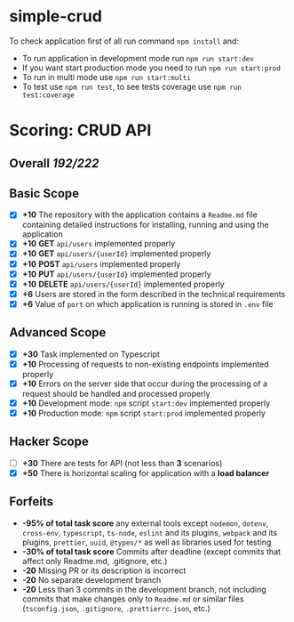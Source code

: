 # simple-crud
To check application first of all run command `npm install` and:
 - To run application in development mode run `npm run start:dev`
 - If you want start production mode you need to run `npm run start:prod`
 - To run in multi mode use `npm run start:multi`
 - To test use `npm run test`, to see tests coverage use `npm run test:coverage`

 # Scoring: CRUD API

## Overall ***192/222***

## Basic Scope

- [x] **+10** The repository with the application contains a `Readme.md` file containing detailed instructions for installing, running and using the application
- [x] **+10** **GET** `api/users` implemented properly
- [x] **+10** **GET** `api/users/{userId}` implemented properly
- [x] **+10** **POST** `api/users` implemented properly
- [x] **+10** **PUT** `api/users/{userId}` implemented properly
- [x] **+10** **DELETE** `api/users/{userId}` implemented properly
- [x] **+6** Users are stored in the form described in the technical requirements
- [x] **+6** Value of `port` on which application is running is stored in `.env` file

## Advanced Scope
- [x] **+30** Task implemented on Typescript 
- [x] **+10** Processing of requests to non-existing endpoints implemented properly
- [x] **+10** Errors on the server side that occur during the processing of a request should be handled and processed properly
- [x] **+10** Development mode: `npm` script `start:dev` implemented properly
- [x] **+10** Production mode: `npm` script `start:prod` implemented properly

## Hacker Scope
- [ ] **+30** There are tests for API (not less than **3** scenarios)
- [x] **+50** There is horizontal scaling for application with a **load balancer**

## Forfeits

- **-95% of total task score** any external tools except `nodemon`, `dotenv`, `cross-env`, `typescript`, `ts-node`, `eslint` and its plugins, `webpack` and its plugins, `prettier`, `uuid`, `@types/*` as well as libraries used for testing
- **-30% of total task score** Commits after deadline (except commits that affect only Readme.md, .gitignore, etc.)
- **-20** Missing PR or its description is incorrect
- **-20** No separate development branch
- **-20** Less than 3 commits in the development branch, not including commits that make changes only to `Readme.md` or similar files (`tsconfig.json`, `.gitignore`, `.prettierrc.json`, etc.)
